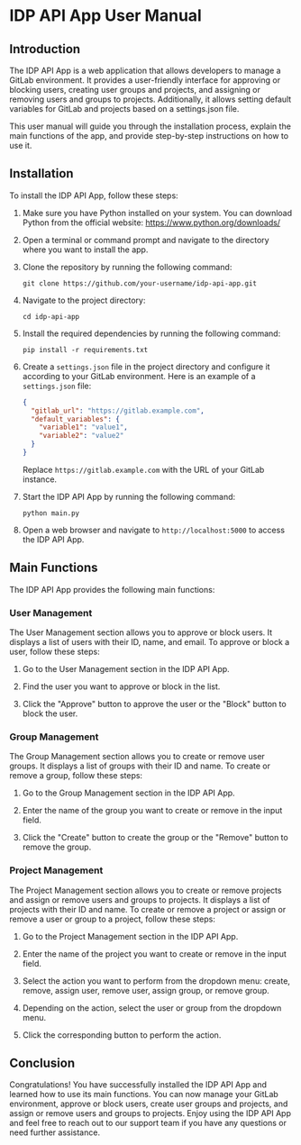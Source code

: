 # IDP API App User Manual

## Introduction

The IDP API App is a web application that allows developers to manage a GitLab environment. It provides a user-friendly interface for approving or blocking users, creating user groups and projects, and assigning or removing users and groups to projects. Additionally, it allows setting default variables for GitLab and projects based on a settings.json file.

This user manual will guide you through the installation process, explain the main functions of the app, and provide step-by-step instructions on how to use it.

## Installation

To install the IDP API App, follow these steps:

1. Make sure you have Python installed on your system. You can download Python from the official website: https://www.python.org/downloads/

2. Open a terminal or command prompt and navigate to the directory where you want to install the app.

3. Clone the repository by running the following command:

   ```
   git clone https://github.com/your-username/idp-api-app.git
   ```

4. Navigate to the project directory:

   ```
   cd idp-api-app
   ```

5. Install the required dependencies by running the following command:

   ```
   pip install -r requirements.txt
   ```

6. Create a `settings.json` file in the project directory and configure it according to your GitLab environment. Here is an example of a `settings.json` file:

   ```json
   {
     "gitlab_url": "https://gitlab.example.com",
     "default_variables": {
       "variable1": "value1",
       "variable2": "value2"
     }
   }
   ```

   Replace `https://gitlab.example.com` with the URL of your GitLab instance.

7. Start the IDP API App by running the following command:

   ```
   python main.py
   ```

8. Open a web browser and navigate to `http://localhost:5000` to access the IDP API App.

## Main Functions

The IDP API App provides the following main functions:

### User Management

The User Management section allows you to approve or block users. It displays a list of users with their ID, name, and email. To approve or block a user, follow these steps:

1. Go to the User Management section in the IDP API App.

2. Find the user you want to approve or block in the list.

3. Click the "Approve" button to approve the user or the "Block" button to block the user.

### Group Management

The Group Management section allows you to create or remove user groups. It displays a list of groups with their ID and name. To create or remove a group, follow these steps:

1. Go to the Group Management section in the IDP API App.

2. Enter the name of the group you want to create or remove in the input field.

3. Click the "Create" button to create the group or the "Remove" button to remove the group.

### Project Management

The Project Management section allows you to create or remove projects and assign or remove users and groups to projects. It displays a list of projects with their ID and name. To create or remove a project or assign or remove a user or group to a project, follow these steps:

1. Go to the Project Management section in the IDP API App.

2. Enter the name of the project you want to create or remove in the input field.

3. Select the action you want to perform from the dropdown menu: create, remove, assign user, remove user, assign group, or remove group.

4. Depending on the action, select the user or group from the dropdown menu.

5. Click the corresponding button to perform the action.

## Conclusion

Congratulations! You have successfully installed the IDP API App and learned how to use its main functions. You can now manage your GitLab environment, approve or block users, create user groups and projects, and assign or remove users and groups to projects. Enjoy using the IDP API App and feel free to reach out to our support team if you have any questions or need further assistance.

